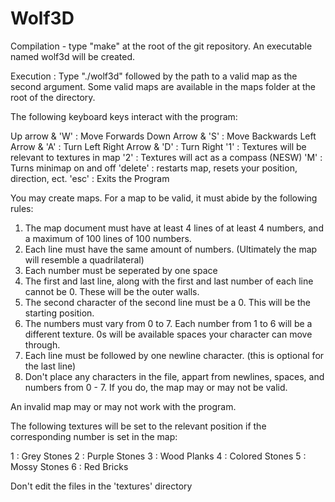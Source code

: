 # Wolf3D

Compilation - type "make" at the root of the git repository. An executable named wolf3d will be created.

Execution : Type "./wolf3d" followed by the path to a valid map as the second argument. Some valid maps are available in the maps folder at the root of the directory.

The following keyboard keys interact with the program: 

Up arrow & 'W' : Move Forwards
Down Arrow & 'S' : Move Backwards
Left Arrow & 'A' : Turn Left
Right Arrow & 'D' : Turn Right
'1' : Textures will be relevant to textures in map
'2' : Textures will act as a compass (NESW)
'M' : Turns minimap on and off
'delete' : restarts map, resets your position, direction, ect.
'esc' : Exits the Program

You may create maps. For a map to be valid, it must abide by the following rules:
1) The map document must have at least 4 lines of at least 4 numbers, and a maximum of 100 lines of 100 numbers. 
2) Each line must have the same amount of numbers. (Ultimately the map will resemble a quadrilateral)
3) Each number must be seperated by one space
4) The first and last line, along with the first and last number of each line cannot be 0. These will be the outer walls. 
5) The second character of the second line must be a 0. This will be the starting position.
6) The numbers must vary from 0 to 7. Each number from 1 to 6 will be a different texture. 0s will be available spaces your character can move through. 
7) Each line must be followed by one newline character. (this is optional for the last line)
8) Don't place any characters in the file, appart from newlines, spaces, and numbers from 0 - 7. If you do, the map may or may not be valid. 

An invalid map may or may not work with the program.

The following textures will be set to the relevant position if the corresponding number is set in the map: 

1 : Grey Stones
2 : Purple Stones
3 : Wood Planks
4 : Colored Stones
5 : Mossy Stones
6 : Red Bricks

Don't edit the files in the 'textures' directory
